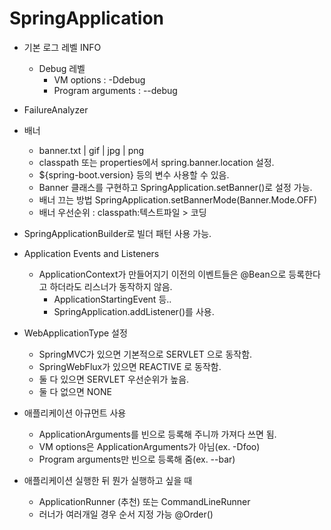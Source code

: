 # SpringApplication

 - 기본 로그 레벨 INFO
    - Debug 레벨
        - VM options : -Ddebug
        - Program arguments : --debug
        
 
 - FailureAnalyzer
 
 - 배너
    - banner.txt | gif | jpg | png
    - classpath 또는 properties에서 spring.banner.location 설정.
    - ${spring-boot.version} 등의 변수 사용할 수 있음.
    - Banner 클래스를 구현하고 SpringApplication.setBanner()로 설정 가능.
    - 배너 끄는 방법 SpringApplication.setBannerMode(Banner.Mode.OFF)
    - 배너 우선순위 : classpath:텍스트파일 > 코딩
    
 - SpringApplicationBuilder로 빌더 패턴 사용 가능.
 
 - Application Events and Listeners
    - ApplicationContext가 만들어지기 이전의 이벤트들은 @Bean으로 등록한다고 하더라도 리스너가 동작하지 않음.
        - ApplicationStartingEvent 등..
        - SpringApplication.addListener()를 사용.
 
 - WebApplicationType 설정
    - SpringMVC가 있으면 기본적으로 SERVLET 으로 동작함.
    - SpringWebFlux가 있으면 REACTIVE 로 동작함.
    - 둘 다 있으면 SERVLET 우선순위가 높음.
    - 둘 다 없으면 NONE
    
 - 애플리케이션 아규먼트 사용
    - ApplicationArguments를 빈으로 등록해 주니까 가져다 쓰면 됨.
    - VM options은 ApplicationArguments가 아님(ex. -Dfoo)
    - Program arguments만 빈으로 등록해 줌(ex. --bar)
    
 - 애플리케이션 실행한 뒤 뭔가 실행하고 싶을 때
    - ApplicationRunner (추천) 또는 CommandLineRunner
    - 러너가 여러개일 경우 순서 지정 가능 @Order()
